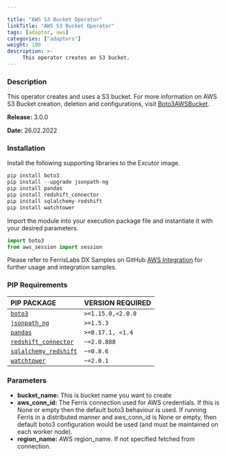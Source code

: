 ```yaml
---

title: "AWS S3 Bucket Operator"
linkTitle: "AWS S3 Bucket Operator"
tags: [adaptor, aws] 
categories: ["adaptors"]
weight: 100
description: >-
     This operator creates an S3 bucket.
---
```


### Description

This operator creates and uses a S3 bucket. For more information on AWS S3 Bucket creation, deletion and configurations, visit [Boto3AWSBucket](https://boto3.amazonaws.com/v1/documentation/api/latest/reference/services/s3.html#bucket "Boto3AWSBucket").



**Release:** 3.0.0

**Date:** 26.02.2022



### Installation

Install the following supporting libraries to the Excutor image.

```python
pip install boto3
pip install --upgrade jsonpath-ng
pip install pandas
pip install redshift_connector
pip install sqlalchemy-redshift
pip install watchtower
```

Import the module into your execution package file and instantiate it with your desired parameters.

```python
import boto3
from aws_session import session
```

Please refer to FerrisLabs DX Samples on GitHub [AWS Integration](https://github.com/Ferris-Labs/dx_samples/tree/main/integration_aws) for further usage and integration samples.

### PIP Requirements

| PIP PACKAGE | VERSION REQUIRED |
| :------------- | :--- |
| [`boto3`](https://pypi.org/project/boto3/ "Boto3") | `>=1.15.0,<2.0.0` |
| [`jsonpath_ng`](https://pypi.org/project/jsonpath-ng/ "JSONPath") | `>=1.5.3` |
| [`pandas`](https://pypi.org/project/pandas/ 'pandas') | `>=0.17.1, <1.4` |
| [`redshift_connector`](https://pypi.org/project/redshift-connector/ "RedShift Connector") | `~=2.0.888` |
| [`sqlalchemy_redshift`](https://pypi.org/project/sqlalchemy-redshift/ "SQLAlchemy RedShift") | `~=0.8.6` |
| [`watchtower`](https://pypi.org/project/watchtower/ "WatchTower") | `~=2.0.1` |



### Parameters

- **bucket_name:** This is bucket name you want to create
- **aws_conn_id:** The Ferris connection used for AWS credentials. If this is None or empty then the default boto3 behaviour is used. If running Ferris in a distributed manner and aws_conn_id is None or empty, then default boto3 configuration would be used (and must be maintained on each worker node).
- **region_name:** AWS region_name. If not specified fetched from connection.
